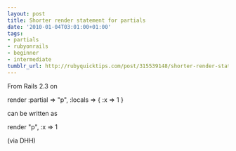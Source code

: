```yaml
---
layout: post
title: Shorter render statement for partials
date: '2010-01-04T03:01:00+01:00'
tags:
- partials
- rubyonrails
- beginner
- intermediate
tumblr_url: http://rubyquicktips.com/post/315539148/shorter-render-statement-for-partials
---
```

From Rails 2.3 on

render :partial => "p", :locals => { :x => 1 }


can be written as

render "p", :x => 1


(via DHH)
